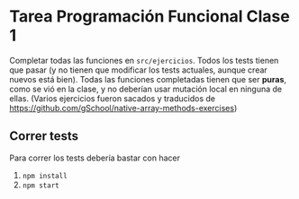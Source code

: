 # Tarea Programación Funcional Clase 1

Completar todas las funciones en `src/ejercicios`. Todos los tests tienen que pasar (y no tienen que modificar los tests actuales, aunque crear nuevos está bien).
Todas las funciones completadas tienen que ser **puras**, como se vió en la clase, y no deberían usar mutación local en ninguna de ellas.
(Varios ejercicios fueron sacados y traducidos de https://github.com/gSchool/native-array-methods-exercises)

## Correr tests

Para correr los tests debería bastar con hacer

1. `npm install`
2. `npm start`
